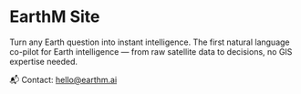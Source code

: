 # EarthM Site

Turn any Earth question into instant intelligence. The first natural language co-pilot for Earth intelligence — from raw satellite data to decisions, no GIS expertise needed.

📬 Contact: hello@earthm.ai
